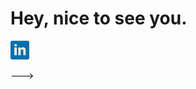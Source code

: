 <h1> Hey, nice to see you.</h1>

<p align="left">

<a href="https://www.linkedin.com/in/yulia-karen-4450a0201/" target="_blank"><img height="30" src="https://github.com/yuliakaren/yuliakaren/blob/main/download%20(2).png"></a>&nbsp;&nbsp;&nbsp;&nbsp;&nbsp;


</p>



<!---
```
- 👋 Hi, I’m @yuliakaren
- 👀 I’m interested in ...
- 🌱 I’m currently learning ...
- 💞️ I’m looking to collaborate on ...
- 📫 How to reach me ...
```
<!---
yuliakaren/yuliakaren is a ✨ special ✨ repository because its `README.md` (this file) appears on your GitHub profile.
You can click the Preview link to take a look at your changes.
--->

--->
